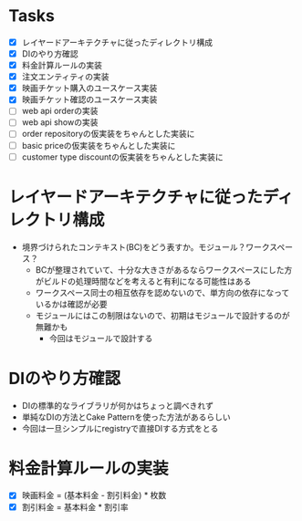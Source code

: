 # Tasks
- [x] レイヤードアーキテクチャに従ったディレクトリ構成
- [x] DIのやり方確認
- [x] 料金計算ルールの実装
- [x] 注文エンティティの実装
- [x] 映画チケット購入のユースケース実装
- [x] 映画チケット確認のユースケース実装
- [ ] web api orderの実装
- [ ] web api showの実装
- [ ] order repositoryの仮実装をちゃんとした実装に
- [ ] basic priceの仮実装をちゃんとした実装に
- [ ] customer type discountの仮実装をちゃんとした実装に

# レイヤードアーキテクチャに従ったディレクトリ構成
- 境界づけられたコンテキスト(BC)をどう表すか。モジュール？ワークスペース？
  - BCが整理されていて、十分な大きさがあるならワークスペースにした方がビルドの処理時間などを考えると有利になる可能性はある
  - ワークスペース同士の相互依存を認めないので、単方向の依存になっているかは確認が必要
  - モジュールにはこの制限はないので、初期はモジュールで設計するのが無難かも
    - 今回はモジュールで設計する

# DIのやり方確認 
- DIの標準的なライブラリが何かはちょっと調べきれず
- 単純なDIの方法とCake Patternを使った方法があるらしい
- 今回は一旦シンプルにregistryで直接DIする方式をとる

# 料金計算ルールの実装
- [x] 映画料金 = (基本料金 - 割引料金) * 枚数  
- [x] 割引料金 = 基本料金 * 割引率
